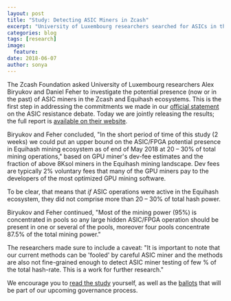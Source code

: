 ```yaml
---
layout: post
title: "Study: Detecting ASIC Miners in Zcash"
excerpt: "University of Luxembourg researchers searched for ASICs in the Equihash mining ecosystem."
categories: blog
tags: [research]
image:
  feature:
date: 2018-06-07
author: sonya
---
```


The Zcash Foundation asked University of Luxembourg researchers Alex Biryukov and Daniel Feher to investigate the potential presence (now or in the past) of ASIC miners in the Zcash and Equihash ecosystems. This is the first step in addressing the commitments we made in our [official statement](https://z.cash.foundation//blog/statement-on-asics/) on the ASIC resistance debate. Today we are jointly releasing the results; the full report is [available on their website](https://cryptolux.org/images/e/ef/Zcash_Mining.pdf).

Biryukov and Feher concluded, "In the short period of time of this study (2 weeks) we could put an upper bound on the ASIC/FPGA potential presence in Equihash mining ecosystem as of end of May 2018 at 20 – 30% of total mining operations," based on GPU miner's dev-fee estimates and the fraction of above 8Ksol miners in the Equihash mining landscape. Dev fees are typically 2% voluntary fees that many of the GPU miners pay to the developers of the most optimized GPU mining software.

To be clear, that means that *if* ASIC operations were active in the Equihash ecosystem, they did not comprise more than 20 – 30% of total hash power.

Biryukov and Feher continued, "Most of the mining power (95%) is concentrated in pools so any large hidden ASIC/FPGA operation should be present in one or several of the pools, moreover four pools concentrate 87.5% of the total mining power."

The researchers made sure to include a caveat: "It is important to note that our current methods can be 'fooled' by careful ASIC miner and the methods are also not fine-grained enough to detect ASIC miner testing of few % of the total hash-rate. This is a work for further research."

We encourage you to [read the study](https://cryptolux.org/images/e/ef/Zcash_Mining.pdf) yourself, as well as the [ballots](https://github.com/ZcashFoundation/Elections/pulls) that will be part of our upcoming governance process.

